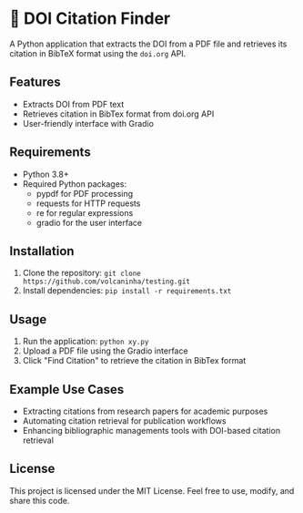 # :volcano: DOI Citation Finder

A Python application that extracts the DOI from a PDF file and retrieves
its citation in BibTeX format using the `doi.org` API.

## Features

- Extracts DOI from PDF text
- Retrieves citation in BibTex format from doi.org API
- User-friendly interface with Gradio

## Requirements

- Python 3.8+
- Required Python packages:
   - pypdf for PDF processing
   - requests for HTTP requests
   - re for regular expressions
   - gradio for the user interface

## Installation

1. Clone the repository: ```git clone https://github.com/volcaninha/testing.git```
2. Install dependencies: ```pip install -r requirements.txt```

## Usage

1. Run the application: ```python xy.py```
2. Upload a PDF file using the Gradio interface
3. Click "Find Citation" to retrieve the citation in BibTex format

## Example Use Cases

- Extracting citations from research papers for academic purposes
- Automating citation retrieval for publication workflows
- Enhancing bibliographic managements tools with DOI-based citation retrieval

## License

This project is licensed under the MIT License. Feel free to use, modify, and share this code.
